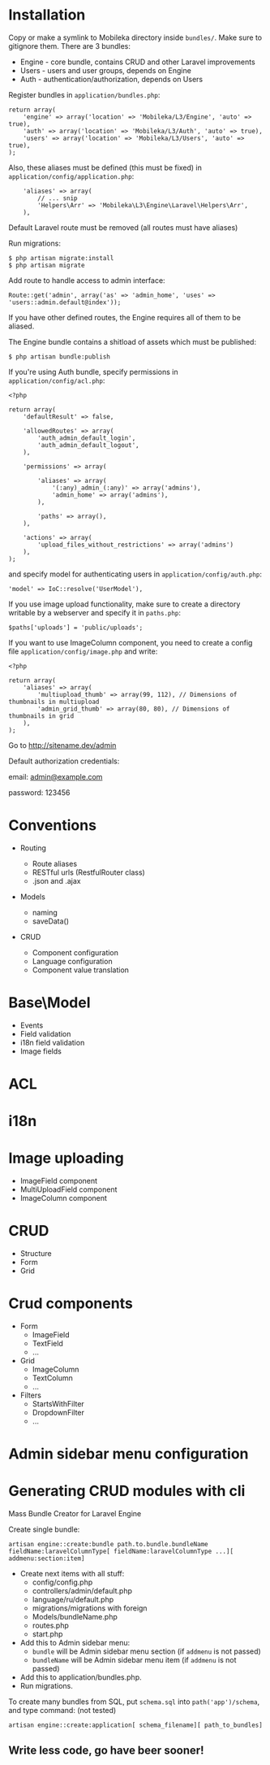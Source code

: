 # Installation

Copy or make a symlink to Mobileka directory inside `bundles/`. Make sure to
gitignore them. There are 3 bundles:

- Engine - core bundle, contains CRUD and other Laravel improvements
- Users - users and user groups, depends on Engine
- Auth - authentication/authorization, depends on Users

Register bundles in `application/bundles.php`:

```
return array(
	'engine' => array('location' => 'Mobileka/L3/Engine', 'auto' => true),
	'auth' => array('location' => 'Mobileka/L3/Auth', 'auto' => true),
	'users' => array('location' => 'Mobileka/L3/Users', 'auto' => true),
);
```

Also, these aliases must be defined (this must be fixed) in
`application/config/application.php`:

```
	'aliases' => array(
		// ... snip
		'Helpers\Arr' => 'Mobileka\L3\Engine\Laravel\Helpers\Arr',
	),
```

Default Laravel route must be removed (all routes must have aliases)

Run migrations:

```
$ php artisan migrate:install
$ php artisan migrate
```

Add route to handle access to admin interface:

```
Route::get('admin', array('as' => 'admin_home', 'uses' => 'users::admin.default@index'));
```

If you have other defined routes, the Engine requires all of them to be aliased.

The Engine bundle contains a shitload of assets which must be published:

```
$ php artisan bundle:publish
```
If you're using Auth bundle, specify permissions in `application/config/acl.php`:

```
<?php

return array(
	'defaultResult' => false,

	'allowedRoutes' => array(
		'auth_admin_default_login',
		'auth_admin_default_logout',
	),

	'permissions' => array(

		'aliases' => array(
			'(:any)_admin_(:any)' => array('admins'),
			'admin_home' => array('admins'),
		),

		'paths' => array(),
	),

	'actions' => array(
		'upload_files_without_restrictions' => array('admins')
	),
);
```

and specify model for authenticating users in `application/config/auth.php`:


```
'model' => IoC::resolve('UserModel'),
```

If you use image upload functionality, make sure to create a directory writable
by a webserver and specify it in `paths.php`:

```
$paths['uploads'] = 'public/uploads';
```


If you want to use ImageColumn component, you need to create a config file
`application/config/image.php` and write:

```
<?php

return array(
	'aliases' => array(
		'multiupload_thumb' => array(99, 112), // Dimensions of thumbnails in multiupload
		'admin_grid_thumb' => array(80, 80), // Dimensions of thumbnails in grid
	),
);
```

Go to http://sitename.dev/admin

Default authorization credentials:

email: admin@example.com

password: 123456

# Conventions
* Routing
	* Route aliases
	* RESTful urls (RestfulRouter class)
	* .json and .ajax
* Models
	* naming
	* saveData()

* CRUD
	* Component configuration
	* Language configuration
	* Component value translation

# Base\Model
* Events
* Field validation
* i18n field validation
* Image fields

# ACL

# i18n

# Image uploading
* ImageField component
* MultiUploadField component
* ImageColumn component

# CRUD
* Structure
* Form
* Grid

# Crud components
* Form
	* ImageField
    * TextField
    * ...
* Grid
	* ImageColumn
    * TextColumn
    * ...
* Filters
	* StartsWithFilter
    * DropdownFilter
    * ...

# Admin sidebar menu configuration

# Generating CRUD modules with cli
Mass Bundle Creator for Laravel Engine

Create single bundle:
```
artisan engine::create:bundle path.to.bundle.bundleName fieldName:laravelColumnType[ fieldName:laravelColumnType ...][ addmenu:section:item]
```
* Create next items with all stuff:
	* config/config.php
	* controllers/admin/default.php
	* language/ru/default.php
	* migrations/migrations with foreign
	* Models/bundleName.php
	* routes.php
	* start.php
* Add this to Admin sidebar menu:
	* ```bundle``` will be Admin sidebar menu section (if ```addmenu``` is not passed)
	* ```bundleName``` will be Admin sidebar menu item (if ```addmenu``` is not passed)
* Add this to application/bundles.php.
* Run migrations.

To create many bundles from SQL, put ```schema.sql``` into ```path('app')/schema```, and type command: (not tested)
```
artisan engine::create:application[ schema_filename][ path_to_bundles]
```

Write less code, go have beer sooner!
-------------------------------------
